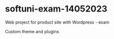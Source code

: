 # softuni-exam-14052023

Web project for product site with Wordpress - exam

Custom theme and plugins
